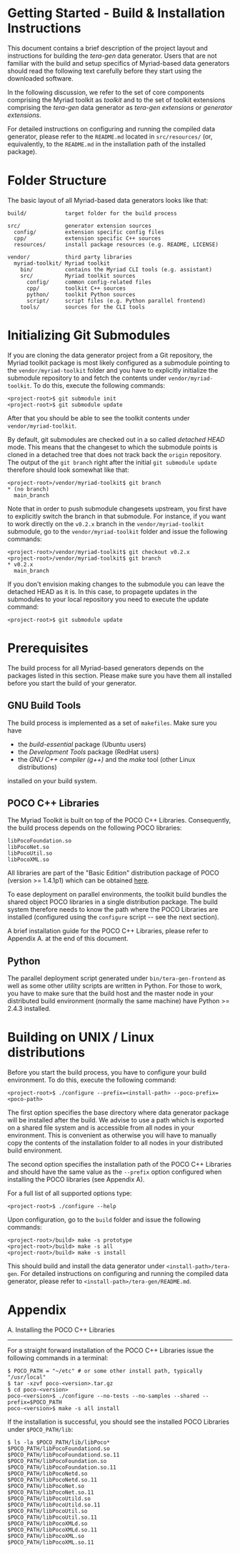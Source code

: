 Getting Started - Build & Installation Instructions
===================================================

This document contains a brief description of the project layout and instructions for building the *tera-gen* data generator. Users that are not familiar with the build and setup specifics of Myriad-based data generators should read the following text carefully before they start using the downloaded software.

In the following discussion, we refer to the set of core components comprising the Myriad toolkit as *toolkit* and to the set of toolkit extensions 
comprising the *tera-gen* data generator as *tera-gen extensions* or *generator extensions*.

For detailed instructions on configuring and running the compiled data generator, please refer to the `README.md` located in `src/resources/` (or, equivalently, to the `README.md` in the installation path of the installed package).


Folder Structure
================

The basic layout of all Myriad-based data generators looks like that:

    build/            target folder for the build process
    
    src/              generator extension sources
      config/         extension specific config files
      cpp/            extension specific C++ sources
      resources/      install package resources (e.g. README, LICENSE)
    
    vendor/           third party libraries
      myriad-toolkit/ Myriad toolkit
        bin/          contains the Myriad CLI tools (e.g. assistant)
        src/          Myriad toolkit sources
          config/     common config-related files
          cpp/        toolkit C++ sources
          python/     toolkit Python sources
          script/     script files (e.g. Python parallel frontend)
        tools/        sources for the CLI tools


Initializing Git Submodules
===========================

If you are cloning the data generator project from a Git repository, the Myriad toolkit package is most likely configured as a submodule pointing to the `vendor/myriad-toolkit` folder and you have to explicitly initialize the submodule repository to and fetch the contents under `vendor/myriad-toolkit`. To do this, execute the following commands:

    <project-root>$ git submodule init
    <project-root>$ git submodule update

After that you should be able to see the toolkit contents under `vendor/myriad-toolkit`. 

By default, git submodules are checked out in a so called *detached HEAD* mode. This means that the changeset to which the submodule points is cloned in a detached tree that does not track back the `origin` repository. The output of the `git branch` right after the initial `git submodule update` therefore should look somewhat like that:

    <project-root>/vendor/myriad-toolkit$ git branch
    * (no branch)
      main_branch

Note that in order to push submodule changesets upstream, you first have to explicitly switch the branch in that submodule. For instance, if you want to work directly on the `v0.2.x` branch in the `vendor/myriad-toolkit` submodule, go to the `vendor/myriad-toolkit` folder and issue the following commands:

    <project-root>/vendor/myriad-toolkit$ git checkout v0.2.x
    <project-root>/vendor/myriad-toolkit$ git branch
    * v0.2.x
      main_branch
      
If you don't envision making changes to the submodule you can leave the detached HEAD as it is. In this case, to propagete updates in the submodules to your local repository you need to execute the update command:

    <project-root>$ git submodule update


Prerequisites
=============

The build process for all Myriad-based generators depends on the packages listed in this section. Please make sure you have them all installed before you start the build of your generator.

GNU Build Tools
---------------

The build process is implemented as a set of `makefiles`. Make sure you have 

* the *build-essential* package (Ubuntu users)
* the *Development Tools* package (RedHat users)
* the *GNU C++ compiler (g++)* and the *make* tool (other Linux distributions)

installed on your build system.

POCO C++ Libraries
------------------

The Myriad Toolkit is built on top of the POCO C++ Libraries. Consequently, the build process depends on the following POCO libraries:

    libPocoFoundation.so
    libPocoNet.so
    libPocoUtil.so
    libPocoXML.so

All libraries are part of the "Basic Edition" distribution package of POCO (version >= 1.4.1p1) which can be obtained [here](http://pocoproject.org/download/index.html).

To ease deployment on parallel environments, the toolkit build bundles the shared object POCO libraries in a single distribution package. The build system therefore needs to know the path where the POCO Libraries are installed (configured using the `configure` script -- see the next section).

A brief installation guide for the POCO C++ Libraries, please refer to Appendix A. at the end of this document.

Python
------

The parallel deployment script generated under `bin/tera-gen-frontend` as well as some other utility scripts are written in Python. For those to work, you have to make sure that the build host and the master node in your distributed build environment (normally the same machine) have Python >= 2.4.3 installed.


Building on UNIX / Linux distributions
======================================

Before you start the build process, you have to configure your build environment. To do this, execute the following command:

    <project-root>$ ./configure --prefix=<install-path> --poco-prefix=<poco-path>

The first option specifies the base directory where data generator package will be installed after the build. We advise to use a path which is exported on a shared file system and is accessible from all nodes in your environment. This is convenient as otherwise you will have to manually copy the contents of the installation folder to all nodes in your distributed build environment.

The second option specifies the installation path of the POCO C++ Libraries and should have the same value as the `--prefix` option configured when installing 
the POCO libraries (see Appendix A).

For a full list of all supported options type:

    <project-root>$ ./configure --help

Upon configuration, go to the `build` folder and issue the following commands:

    <project-root>/build> make -s prototype
    <project-root>/build> make -s all
    <project-root>/build> make -s install

This should build and install the data generator under `<install-path>/tera-gen`. For detailed instructions on configuring and running the compiled data generator, please refer to `<install-path>/tera-gen/README.md`.


Appendix
========

A. Installing the POCO C++ Libraries
------------------------------ ------

For a straight forward installation of the POCO C++ Libraries issue the following commands in a terminal:

    $ POCO_PATH = "~/etc" # or some other install path, typically "/usr/local"
    $ tar -xzvf poco-<version>.tar.gz
    $ cd poco-<version>
    poco-<version>$ ./configure --no-tests --no-samples --shared --prefix=$POCO_PATH
    poco-<version>$ make -s all install

If the installation is successful, you should see the installed POCO Libraries under `$POCO_PATH/lib`:

    $ ls -la $POCO_PATH/lib/libPoco*
    $POCO_PATH/libPocoFoundationd.so
    $POCO_PATH/libPocoFoundationd.so.11
    $POCO_PATH/libPocoFoundation.so
    $POCO_PATH/libPocoFoundation.so.11
    $POCO_PATH/libPocoNetd.so
    $POCO_PATH/libPocoNetd.so.11
    $POCO_PATH/libPocoNet.so
    $POCO_PATH/libPocoNet.so.11
    $POCO_PATH/libPocoUtild.so
    $POCO_PATH/libPocoUtild.so.11
    $POCO_PATH/libPocoUtil.so
    $POCO_PATH/libPocoUtil.so.11
    $POCO_PATH/libPocoXMLd.so
    $POCO_PATH/libPocoXMLd.so.11
    $POCO_PATH/libPocoXML.so
    $POCO_PATH/libPocoXML.so.11
